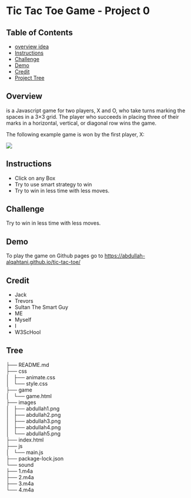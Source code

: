 # Tic Tac Toe Game - Project 0

## Table of Contents

* [overview idea](#Overview)
* [Instructions](#instructions)
* [Challenge](#Challenge)
* [Demo](#Demo)
* [Credit](#Credit)
* [Project Tree](#Tree)

## Overview
is a Javascript game for two players, X and O, who take turns marking the spaces in a 3×3 grid. The player who succeeds in placing three of their marks in a horizontal, vertical, or diagonal row wins the game.

The following example game is won by the first player, X:

![](https://upload.wikimedia.org/wikipedia/commons/thumb/1/1b/Tic-tac-toe-game-1.svg/958px-Tic-tac-toe-game-1.svg.png)


## Instructions
* Click on any Box
* Try to use smart strategy to win
* Try to win in less time with less moves.

## Challenge
Try to win in less time with less moves.

## Demo 
To play the game on Github pages go to https://abdullah-alqahtani.github.io/tic-tac-toe/

## Credit
* Jack
* Trevors
* Sultan The Smart Guy
* ME
* Myself
* I
* W3ScHool


## Tree

├── README.md <br>
├── css <br>
│   ├── animate.css<br>
│   └── style.css<br>
├── game<br>
│   └── game.html<br>
├── images <br>
│   ├── abdullah1.png <br>
│   ├── abdullah2.png <br>
│   ├── abdullah3.png <br>
│   ├── abdullah4.png <br>
│   └── abdullah5.png <br>
├── index.html <br>
├── js <br>
│   └── main.js <br>
├── package-lock.json <br>
└── sound <br>
    ├── 1.m4a <br>
    ├── 2.m4a <br>
    ├── 3.m4a <br>
    └── 4.m4a <br>

